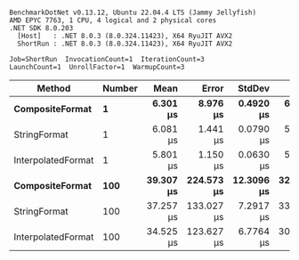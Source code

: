 ```

BenchmarkDotNet v0.13.12, Ubuntu 22.04.4 LTS (Jammy Jellyfish)
AMD EPYC 7763, 1 CPU, 4 logical and 2 physical cores
.NET SDK 8.0.203
  [Host]   : .NET 8.0.3 (8.0.324.11423), X64 RyuJIT AVX2
  ShortRun : .NET 8.0.3 (8.0.324.11423), X64 RyuJIT AVX2

Job=ShortRun  InvocationCount=1  IterationCount=3  
LaunchCount=1  UnrollFactor=1  WarmupCount=3  

```
| Method             | Number | Mean      | Error      | StdDev     | Min       | Max       | Allocated |
|------------------- |------- |----------:|-----------:|-----------:|----------:|----------:|----------:|
| **CompositeFormat**    | **1**      |  **6.301 μs** |   **8.976 μs** |  **0.4920 μs** |  **6.006 μs** |  **6.869 μs** |     **872 B** |
| StringFormat       | 1      |  6.081 μs |   1.441 μs |  0.0790 μs |  5.991 μs |  6.140 μs |     896 B |
| InterpolatedFormat | 1      |  5.801 μs |   1.150 μs |  0.0630 μs |  5.751 μs |  5.872 μs |     872 B |
| **CompositeFormat**    | **100**    | **39.307 μs** | **224.573 μs** | **12.3096 μs** | **32.130 μs** | **53.521 μs** |   **14336 B** |
| StringFormat       | 100    | 37.257 μs | 133.027 μs |  7.2917 μs | 33.032 μs | 45.677 μs |   16736 B |
| InterpolatedFormat | 100    | 34.525 μs | 123.627 μs |  6.7764 μs | 30.547 μs | 42.349 μs |   14336 B |
